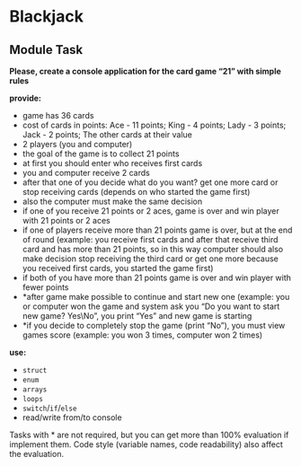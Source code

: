# Blackjack
## Module Task 
**Please, create a console application for the card game “21” with simple rules**

**provide:**
* game has 36 cards
* cost of cards in points: Ace - 11 points; King - 4 points; Lady - 3 points; Jack - 2 points; The other cards at their value
* 2 players (you and computer)
* the goal of the game is to collect 21 points
* at first you should enter who receives first cards 
* you and computer receive 2 cards
* after that one of you decide what do you want? get one more card or stop receiving cards (depends on who started the game first)
* also the computer must make the same decision
* if one of you receive 21 points or 2 aces, game is over and win player with 21 points or 2 aces
* if one of players receive more than 21 points game is over, but at the end of round (example: you receive first cards and after that receive third card and has more than 21 points, so in this way computer should also make decision stop receiving the third card or get one more because you received first cards, you started the game first)
* if both of you have more than 21 points game is over and win player with fewer points
* *after game make possible to continue and start new one (example: you or computer won the game and system ask you “Do you want to start new game? Yes\No”, you print “Yes” and new game is starting
* *if you decide to completely stop the game (print “No”), you must view games score (example: you won 3 times, computer won 2 times)

**use:**
* `struct`
* `enum`
* `arrays`
* `loops`
* `switch`/`if`/`else`
* read/write from/to console

Tasks with * are not required, but you can get more than 100% evaluation if implement them. Code style (variable names, code readability) also affect the evaluation.
